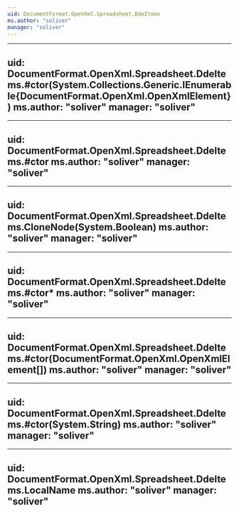 ```yaml
---
uid: DocumentFormat.OpenXml.Spreadsheet.DdeItems
ms.author: "soliver"
manager: "soliver"
---
```


---
uid: DocumentFormat.OpenXml.Spreadsheet.DdeItems.#ctor(System.Collections.Generic.IEnumerable{DocumentFormat.OpenXml.OpenXmlElement})
ms.author: "soliver"
manager: "soliver"
---

---
uid: DocumentFormat.OpenXml.Spreadsheet.DdeItems.#ctor
ms.author: "soliver"
manager: "soliver"
---

---
uid: DocumentFormat.OpenXml.Spreadsheet.DdeItems.CloneNode(System.Boolean)
ms.author: "soliver"
manager: "soliver"
---

---
uid: DocumentFormat.OpenXml.Spreadsheet.DdeItems.#ctor*
ms.author: "soliver"
manager: "soliver"
---

---
uid: DocumentFormat.OpenXml.Spreadsheet.DdeItems.#ctor(DocumentFormat.OpenXml.OpenXmlElement[])
ms.author: "soliver"
manager: "soliver"
---

---
uid: DocumentFormat.OpenXml.Spreadsheet.DdeItems.#ctor(System.String)
ms.author: "soliver"
manager: "soliver"
---

---
uid: DocumentFormat.OpenXml.Spreadsheet.DdeItems.LocalName
ms.author: "soliver"
manager: "soliver"
---
